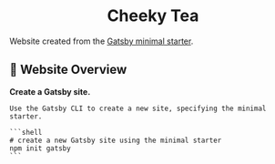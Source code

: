 <h1 align="center">
  Cheeky Tea
</h1>

<p>Website created from the <a href="https://www.gatsbyjs.com/">Gatsby minimal starter</a>.</p>

## 🚀 Website Overview

**Create a Gatsby site.**

    Use the Gatsby CLI to create a new site, specifying the minimal starter.

    ```shell
    # create a new Gatsby site using the minimal starter
    npm init gatsby
    ```
